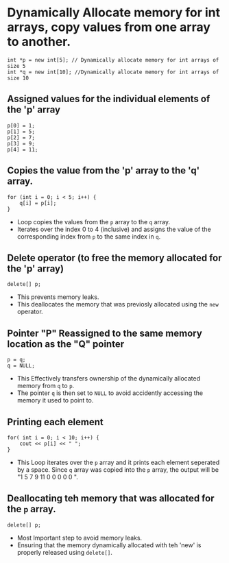 # Dynamically Allocate memory for int arrays, copy values from one array to another.

```
int *p = new int[5]; // Dynamically allocate memory for int arrays of size 5
int *q = new int[10]; //Dynamically allocate memory for int arrays of size 10
```
## Assigned values for the individual elements of the 'p' array

```
p[0] = 1;
p[1] = 5;
p[2] = 7;     
p[3] = 9;
p[4] = 11;
```

## Copies the value from the 'p' array to the 'q' array.

```
for (int i = 0; i < 5; i++) {
    q[i] = p[i];
}
```
 - Loop copies the values from the `p` array to the `q` array. 
 - Iterates over the index 0 to 4 (inclusive) and assigns the value of the corresponding index from `p` to the same index in `q`.

 ## Delete operator (to free the memory allocated for the 'p' array)

 ```
 delete[] p;
 ```
- This prevents memory leaks.
- This deallocates the memory that was previosly allocated using the `new` operator.

## Pointer "P" Reassigned to the same memory location as the "Q" pointer 
```
p = q;
q = NULL;
```
- This Effectively transfers ownership of the dynamically allocated memory from `q` to `p`.
- The pointer `q` is then set to `NULL` to avoid accidently accessing the memory it used to point to.

## Printing each element

```
for( int i = 0; i < 10; i++) {
    cout << p[i] << " ";
}
```
- This Loop iterates over the `p` array and it prints each element seperated by a space. Since `q` array was copied into the `p` array, the output will be "1 5 7 9 11 0 0 0 0 0 ".

## Deallocating teh memory that was allocated for the `p` array.

```
delete[] p;
```

- Most Important step to avoid memory leaks.
- Ensuring that the memory dynamically allocated with teh 'new' is properly released using `delete[]`.